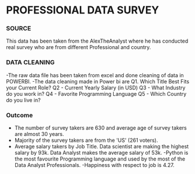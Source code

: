 # PROFESSIONAL DATA SURVEY
### SOURCE
This data has been taken from the AlexTheAnalyst where he has conducted real survey who are from different Professional and country.
### DATA CLEANING 
-The raw data file has been taken from excel and done cleaning of data in POWERBI.
-The data cleaning made in Power bi are
Q1. Which Title Best Fits your Current Role?
Q2 - Current Yearly Salary (in USD)
Q3 - What Industry do you work in?
Q4 - Favorite Programming Language
Q5 - Which Country do you live in?
### Outcome
- The number of survey takers are 630 and average age of survey takers are almost 30 years.
- Majority of the survey takers are from the 'US' (261 voters).
- Average salary takers by Job Title.
  Data scientist are making the highest salary by 93k.
  Data Analyst makes the average salary of 53k.
-Python is the most favourite Programming language and used by the most of the Data Analyst Professionals.
-Happiness with respect to job is 4.27.

